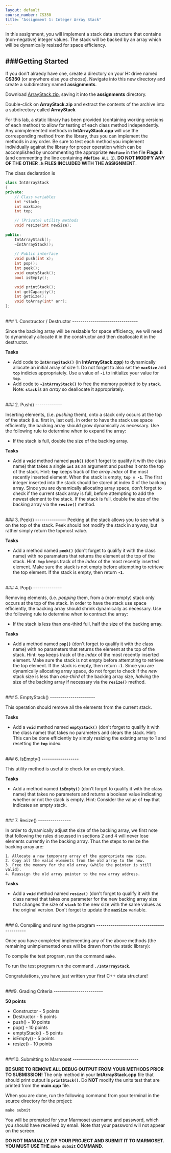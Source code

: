 ```yaml
---
layout: default
course_number: CS350
title: "Assignment 1: Integer Array Stack"
---
```


In this assignment, you will implement a stack data structure that contains (non-negative) integer values. The stack will be backed by an array which will be dynamically resized for space efficiency. 

###Getting Started
------------------

If you don't alraedy have one, create a directory on your **H:** drive named **CS350** (or anywhere else you choose). Navigate into this new directory and create a subdirectory named **assignments**.

Download [ArrayStack.zip](ArrayStack.zip), saving it into the **assignments** directory. 

Double-click on **ArrayStack.zip** and extract the contents of the archive into a subdirectory called **ArrayStack**

For this lab, a static library has been provided (containing working versions of each method) to allow for testing of each class method independently. Any unimplemented methods in **IntArrayStack.cpp** will use the corresponding method from the library, thus you can implement the methods in any order. Be sure to test each method you implement individually against the library for proper operation which can be accomplished by uncommenting the appropriate **```#define```** in the file **Flags.h** (and commenting the line containing **```#define ALL 1```**).  **DO NOT MODIFY ANY OF THE OTHER ```.h``` FILES INCLUDED WITH THE ASSIGNMENT**.
 

The class declaration is 

```cpp
class IntArrayStack
{
private:
    // Class variables
    int *stack;
    int maxSize;
    int top;

    // (Private) utility methods
    void resize(int newSize);
    
public:
    IntArrayStack();
    ~IntArrayStack();
    
    // Public interface
    void push(int x);
    int pop();
    int peek();
    void emptyStack();
    bool isEmpty();

    void printStack();
    int getCapacity();
    int getSize();
    void toArray(int* arr);
};
```

<br>
### 1. Constructor / Destructor
--------------------------------

Since the backing array will be resizable for space efficiency, we will need to dynamically allocate it in the constructor and then deallocate it in the destructor.

**Tasks**

  - Add code to **```IntArrayStack()```** (in **IntArrayStack.cpp**) to dynamically allocate an initial array of size 1. Do not forget to also set the **```maxSize```** and **```top```** indicies appropriately.  Use a value of **```-1```** to initialize your value for **```top```**.
  - Add code to **```~IntArrayStack()```** to free the memory pointed to by **```stack```**. Note: **```stack```** is an *array* so deallocate it appropriately.



<br>
### 2. Push()
-------------

Inserting elements, (i.e. *pushing* them), onto a stack only occurs at the top of the stack (i.e. first in, last out). In order to have the stack use space efficiently, the backing array should grow dynamically as necessary. Use the following rule to determine when to expand the array:

  - If the stack is full, double the size of the backing array.

**Tasks**

  - Add a **```void```** method named **```push()```** (don't forget to qualify it with the class name) that takes a single **```int```** as an argument and pushes it onto the top of the stack. Hint: **```top```** keeps track of the *array index* of the most recently inserted element.  When the stack is empty, **```top = -1```**.  The first integer inserted into the stack should be stored at index 0 of the backing array.  Since you are dynamically allocating array space, don't forget to check if the current stack array is full, before attempting to add the newest element to the stack.  If the stack is full, double the size of the backing array via the **```resize()```** method.


<br>
### 3. Peek()
---------------
Peeking at the stack allows you to see what is on the top of the stack.  Peek should not modify the stack in anyway, but rather simply return the topmost value.

**Tasks**

  - Add a method named **```peek()```** (don't forget to qualify it with the class name) with no paramaters that returns the element at the top of the stack.  Hint: **```top```** keeps track of the *index* of the most recently inserted element.  Make sure the stack is not empty before attempting to retrieve the top element.  If the stack is empty, then return **```-1```**.



<br>
### 4. Pop()
--------------

Removing elements, (i.e. *popping* them, from a (non-empty) stack only occurs at the top of the stack. In order to have the stack use space efficiently, the backing array should shrink dynamically as necessary. Use the following rule to determine when to contract the array:

  - If the stack is less than one-third full, half the size of the backing array.

**Tasks**

  - Add a method named **```pop()```** (don't forget to qualify it with the class name) with no parameters that returns the element at the top of the stack.  Hint: **```top```** keeps track of the *index* of the most recently inserted element.  Make sure the stack is not empty before attempting to retrieve the top element.  If the stack is empty, then return **```-1```**.  Since you are dynamically allocating array space, do not forget to check if the *new* stack size is less than *one-third* of the backing array size, *halving* the size of the backing array if necessary via the **```resize()```** method.



<br>
### 5. EmptyStack()
----------------------

This operation should remove all the elements from the current stack.

**Tasks**

  - Add a **```void```** method named **```emptyStack()```** (don't forget to qualify it with the class name) that takes no parameters and clears the stack.  Hint: This can be done efficiently by simply resizing the existing array to 1 and resetting the **```top```** index.


<br>
### 6. IsEmpty()
------------------

This utility method is useful to check for an empty stack.

**Tasks**

 - Add a method named **```isEmpty()```** (don't forget to qualify it with the class name) that takes no parameters and returns a boolean value indicating whether or not the stack is empty. Hint: Consider the value of **```top```** that indicates an empty stack.


<br>
### 7. Resize()
----------------

In order to dynamically adjust the size of the backing array, we first note that following the rules discussed in sections 2 and 4 will never lose elements currently in the backing array. Thus the steps to resize the backing array are:

	1. Allocate a new temporary array of the appropriate new size.
	2. Copy all the valid elements from the old array to the new.
	3. Free the memory for the old array (while the pointer is still valid).
	4. Reassign the old array pointer to the new array address.
	
**Tasks**

  - Add a **```void```** method named **```resize()```** (don't forget to qualify it with the class name) that takes one parameter for the new backing array size that changes the size of **```stack```** to the new size with the same values as the original version.  Don't forget to update the **```maxSize```** variable.

  
<br>
### 8. Compiling and running the program
-------------------------------------------

Once you have completed implementing any of the above methods (the remaining unimplemented ones will be drawn from the static library):

To compile the test program, run the command **```make```**.

To run the test program run the command **```./IntArrayStack```**.

Congratulations, you have just written your first C++ data structure!


<br>
###9. Grading Criteria
------------------------

**50 points**

* Constructor - 5 points
* Destructor - 5 points
* push() - 10 points
* pop() - 10 points
* emptyStack() - 5 points
* isEmpty() - 5 points
* resize() - 10 points


<br>
###10. Submitting to Marmoset
--------------------------------

**BE SURE TO REMOVE ALL DEBUG OUTPUT FROM YOUR METHODS PRIOR TO SUBMISSION!**  The only method in your **IntArrayStack.cpp** file that should print output is **```printStack()```**.  Do **NOT** modify the units test that are printed from the **main.cpp** file.

When you are done, run the following command from your terminal in the source directory for the project:

	make submit

You will be prompted for your Marmoset username and password,
which you should have received by email.  Note that your password will
not appear on the screen.

**DO NOT MANUALLY ZIP YOUR PROJECT AND SUBMIT IT TO MARMOSET.  
YOU MUST USE THE ```make submit``` COMMAND**.
